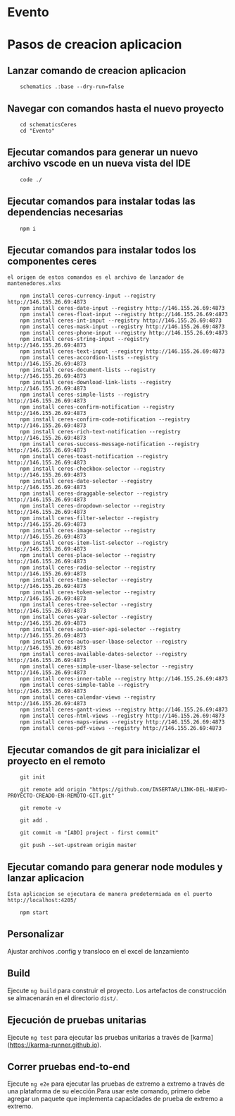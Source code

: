 # Evento

# Pasos de creacion aplicacion

## Lanzar comando de creacion aplicacion 

```
    schematics .:base --dry-run=false
```

## Navegar con comandos hasta el nuevo proyecto

```
    cd schematicsCeres
    cd "Evento"
```

## Ejecutar comandos para generar un nuevo archivo vscode en un nueva vista del IDE

```
    code ./
```

## Ejecutar comandos para instalar todas las dependencias necesarias

```
    npm i
```

## Ejecutar comandos para instalar todos los componentes ceres

`el origen de estos comandos es el archivo de lanzador de mantenedores.xlxs`

```
    npm install ceres-currency-input --registry http://146.155.26.69:4873
    npm install ceres-date-input --registry http://146.155.26.69:4873
    npm install ceres-float-input --registry http://146.155.26.69:4873
    npm install ceres-int-input --registry http://146.155.26.69:4873
    npm install ceres-mask-input --registry http://146.155.26.69:4873
    npm install ceres-phone-input --registry http://146.155.26.69:4873
    npm install ceres-string-input --registry http://146.155.26.69:4873
    npm install ceres-text-input --registry http://146.155.26.69:4873
    npm install ceres-accordion-lists --registry http://146.155.26.69:4873
    npm install ceres-document-lists --registry http://146.155.26.69:4873
    npm install ceres-download-link-lists --registry http://146.155.26.69:4873
    npm install ceres-simple-lists --registry http://146.155.26.69:4873
    npm install ceres-confirm-notification --registry http://146.155.26.69:4873
    npm install ceres-confirm-code-notification --registry http://146.155.26.69:4873
    npm install ceres-rich-text-notification --registry http://146.155.26.69:4873
    npm install ceres-success-message-notification --registry http://146.155.26.69:4873
    npm install ceres-toast-notification --registry http://146.155.26.69:4873
    npm install ceres-checkbox-selector --registry http://146.155.26.69:4873
    npm install ceres-date-selector --registry http://146.155.26.69:4873
    npm install ceres-draggable-selector --registry http://146.155.26.69:4873
    npm install ceres-dropdown-selector --registry http://146.155.26.69:4873
    npm install ceres-filter-selector --registry http://146.155.26.69:4873
    npm install ceres-image-selector --registry http://146.155.26.69:4873
    npm install ceres-item-list-selector --registry http://146.155.26.69:4873
    npm install ceres-place-selector --registry http://146.155.26.69:4873
    npm install ceres-radio-selector --registry http://146.155.26.69:4873
    npm install ceres-time-selector --registry http://146.155.26.69:4873
    npm install ceres-token-selector --registry http://146.155.26.69:4873
    npm install ceres-tree-selector --registry http://146.155.26.69:4873
    npm install ceres-year-selector --registry http://146.155.26.69:4873
    npm install ceres-auto-user-api-selector --registry http://146.155.26.69:4873
    npm install ceres-auto-user-lbase-selector --registry http://146.155.26.69:4873
    npm install ceres-available-dates-selector --registry http://146.155.26.69:4873
    npm install ceres-simple-user-lbase-selector --registry http://146.155.26.69:4873
    npm install ceres-inner-table --registry http://146.155.26.69:4873
    npm install ceres-simple-table --registry http://146.155.26.69:4873
    npm install ceres-calendar-views --registry http://146.155.26.69:4873
    npm install ceres-gantt-views --registry http://146.155.26.69:4873
    npm install ceres-html-views --registry http://146.155.26.69:4873
    npm install ceres-maps-views --registry http://146.155.26.69:4873
    npm install ceres-pdf-views --registry http://146.155.26.69:4873
```

## Ejecutar comandos de git para inicializar el proyecto en el remoto

```
    git init

    git remote add origin "https://github.com/INSERTAR/LINK-DEL-NUEVO-PROYECTO-CREADO-EN-REMOTO-GIT.git"

    git remote -v

    git add .

    git commit -m "[ADD] project - first commit"

    git push --set-upstream origin master
```

## Ejecutar comando para generar node modules y lanzar aplicacion
`Esta aplicacion se ejecutara de manera predetermiada en el puerto http://localhost:4205/`
```
    npm start
```

## Personalizar

Ajustar archivos .config y transloco en el excel de lanzamiento

## Build

Ejecute `ng build` para construir el proyecto. Los artefactos de construcción se almacenarán en el directorio `dist/`.

## Ejecución de pruebas unitarias

Ejecute `ng test` para ejecutar las pruebas unitarias a través de [karma] (https://karma-runner.github.io).

## Correr pruebas end-to-end

Ejecute `ng e2e` para ejecutar las pruebas de extremo a extremo a través de una plataforma de su elección.Para usar este comando, primero debe agregar un paquete que implementa capacidades de prueba de extremo a extremo.
